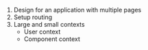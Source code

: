 1. Design for an application with multiple pages
2. Setup routing
3. Large and small contexts
	- User context
	- Component context
